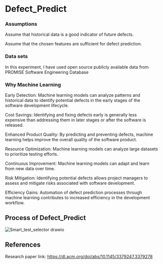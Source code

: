# Defect_Predict

### Assumptions 
Assume that historical data is a good indicator of future defects.

Assume that the chosen features are sufficient for defect prediction.

### Data sets

In this experiment, I have used open source publicly available data from PROMISE Software Engineering Database

### Why Machine Learning

Early Detection: Machine learning models can analyze patterns and historical data to identify potential defects in the early stages of the software development lifecycle.

Cost Savings: Identifying and fixing defects early is generally less expensive than addressing them in later stages or after the software is released. 

Enhanced Product Quality: By predicting and preventing defects, machine learning helps improve the overall quality of the software product. 

Resource Optimization: Machine learning models can analyze large datasets to prioritize testing efforts.

Continuous Improvement: Machine learning models can adapt and learn from new data over time.

Risk Mitigation: Identifying potential defects allows project managers to assess and mitigate risks associated with software development.

Efficiency Gains: Automation of defect prediction processes through machine learning contributes to increased efficiency in the development workflow. 

## Process of Defect_Predict
![Smart_test_selector drawio](https://github.com/Sandara-Git/Defect_Predict/assets/140485221/db004b8c-2b94-41b1-be07-eabbeb88e257)

## References
 Research paper link: https://dl.acm.org/doi/abs/10.1145/3379247.3379278
